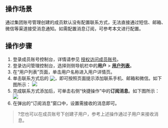 ## 操作场景
通过集团账号管理创建的成员默认没有配置联系方式，无法直接通过短信、邮箱、微信等渠道接受消息通知。如需配置消息订阅，可参考本文进行配置。

## 操作步骤
1. 登录成员账号控制台，详情请参见 [授权访问成员账号](https://cloud.tencent.com/document/product/850/56134)。
2. 登录访问管理控制台，选择则侧导航栏中的**用户** > **[用户列表](https://console.cloud.tencent.com/cam)**。
3. 在“用户列表”页面，单击用户名称进入用户详情页。
4. 单击联系方式后的 <img src="https://main.qcloudimg.com/raw/564cca2d91e34c3cbb9b2cb55d2602f3.png" style="margin:-3px 0px">，即可按照页面提示添加联系手机、邮箱和微信。如下图所示：
![](https://main.qcloudimg.com/raw/b468694ee7fe7158f3981b9b68a5d87d.png)
5. 完成联系方式添加后，可单击右侧“快捷操作”中的**订阅消息**。如下图所示：
 ![](https://main.qcloudimg.com/raw/3605b7107993e3d15920b806b908f2d4.png)
6. 在弹出的“订阅消息”窗口中，设置需接收的消息即可。
>?您也可以在成员账号下创建子用户，参考上述操作通过子用户来接收消息。
>

